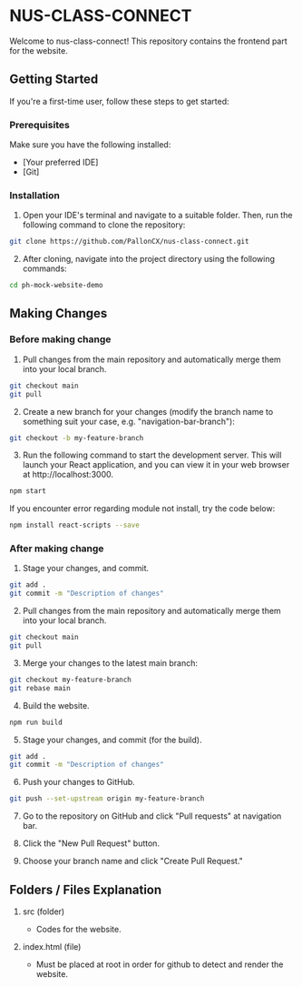 # NUS-CLASS-CONNECT

Welcome to nus-class-connect! This repository contains the frontend part for the website.

## Getting Started

If you're a first-time user, follow these steps to get started:

### Prerequisites

Make sure you have the following installed:

- [Your preferred IDE]
- [Git]

### Installation

1. Open your IDE's terminal and navigate to a suitable folder. Then, run the following command to clone the repository:

```bash
git clone https://github.com/PallonCX/nus-class-connect.git
```

2. After cloning, navigate into the project directory using the following commands:

```bash
cd ph-mock-website-demo
```

## Making Changes

### Before making change

1. Pull changes from the main repository and automatically merge them into your local branch.

```bash
git checkout main
git pull 
```

2. Create a new branch for your changes (modify the branch name to something suit your case, e.g. "navigation-bar-branch"):

```bash
git checkout -b my-feature-branch
```

3. Run the following command to start the development server. This will launch your React application, and you can view it in your web browser at http://localhost:3000.

```bash
npm start
```

If you encounter error regarding module not install, try the code below:

```bash
npm install react-scripts --save
```

### After making change

1. Stage your changes, and commit.

```bash
git add .
git commit -m "Description of changes"
```

2. Pull changes from the main repository and automatically merge them into your local branch.

```bash
git checkout main
git pull 
```

3. Merge your changes to the latest main branch:

```bash
git checkout my-feature-branch
git rebase main
```

4. Build the website.

```bash
npm run build
```
  
5. Stage your changes, and commit (for the build).

```bash
git add .
git commit -m "Description of changes"
```

6. Push your changes to GitHub.

```bash
git push --set-upstream origin my-feature-branch
```

7. Go to the repository on GitHub and click "Pull requests" at navigation bar.

8. Click the "New Pull Request" button.

9. Choose your branch name and click "Create Pull Request." 

## Folders / Files Explanation

1. src (folder)
   - Codes for the website.

2. index.html (file)
   - Must be placed at root in order for github to detect and render the website.
